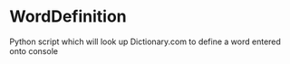 # WordDefinition
Python script which will look up Dictionary.com to define a word entered onto console
